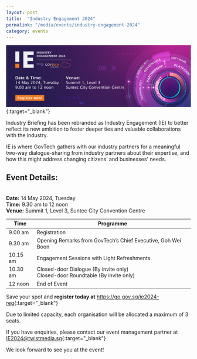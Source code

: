 ```yaml
---
layout: post
title:  "Industry Engagement 2024"
permalink: "/media/events/industry-engagement-2024"
category: events
---
```


[![GovTech Industry Engagement 2024](/images/media/events/GovTech_IE2024_EventsPageBanner_V4.png)](https://go.gov.sg/ie2024-reg){:target="_blank"}

Industry Briefing has been rebranded as Industry Engagement (IE) to better reflect its new ambition to foster deeper ties and valuable collaborations with the industry. 

IE is where GovTech gathers with our industry partners for a meaningful two-way dialogue-sharing from industry partners about their expertise, and how this might address changing citizens’ and businesses' needs.

## Event Details:
<br>**Date:** 14 May 2024, Tuesday
<br>**Time:** 9.30 am to 12 noon
<br>**Venue:** Summit 1, Level 3, Suntec City Convention Centre

| Time | Programme |
| ----------- | ----------- |
| 9.00 am  | Registration |
| 9.30 am  | Opening Remarks from GovTech’s Chief Executive, Goh Wei Boon |
| 10.15 am | Engagement Sessions with Light Refreshments |
| 10.30 am | Closed-door Dialogue (By invite only) <br>Closed-door Roundtable (By invite only) |
| 12 noon  | End of Event |

Save your spot and **register today at** <https://go.gov.sg/ie2024-reg>{:target="_blank"}

Due to limited capacity, each organisation will be allocated a maximum of 3 seats.

If you have enquiries, please contact our event management partner at <IE2024@twistmedia.sg>{:target="_blank"}

We look forward to see you at the event!
